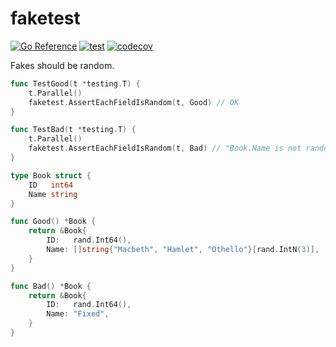 # faketest

[![Go Reference](https://pkg.go.dev/badge/github.com/qawatake/faketest.svg)](https://pkg.go.dev/github.com/qawatake/faketest)
[![test](https://github.com/qawatake/faketest/actions/workflows/test.yaml/badge.svg)](https://github.com/qawatake/faketest/actions/workflows/test.yaml)
[![codecov](https://codecov.io/gh/qawatake/faketest/graph/badge.svg)](https://codecov.io/gh/qawatake/faketest)

Fakes should be random.

```go
func TestGood(t *testing.T) {
	t.Parallel()
	faketest.AssertEachFieldIsRandom(t, Good) // OK
}

func TestBad(t *testing.T) {
	t.Parallel()
	faketest.AssertEachFieldIsRandom(t, Bad) // "Book.Name is not random"
}

type Book struct {
	ID   int64
	Name string
}

func Good() *Book {
	return &Book{
		ID:   rand.Int64(),
		Name: []string{"Macbeth", "Hamlet", "Othello"}[rand.IntN(3)],
	}
}

func Bad() *Book {
	return &Book{
		ID:   rand.Int64(),
		Name: "Fixed",
	}
}
```
